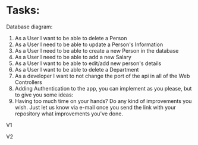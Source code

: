 # Tasks:
Database diagram: <br>

1. As a User I want to be able to delete a Person
2. As a User I need to be able to update a Person's Information
3. As a User I need to be able to create a new Person in the database
4. As a User I need to be able to add a new Salary
5. As a User I want to be able to edit/add new person's details
6. As a User I want to be able to delete a Department <br>
7. As a developer I want to not change the port of the api in all of the Web Controllers <br>
8. Adding Authentication to the app, you can implement as you please, but to give you some ideas: <br>
9. Having too much time on your hands? Do any kind of improvements you wish. Just let us know via e-mail once you send the link with your repository what improvements you've done.
    
V1

V2

